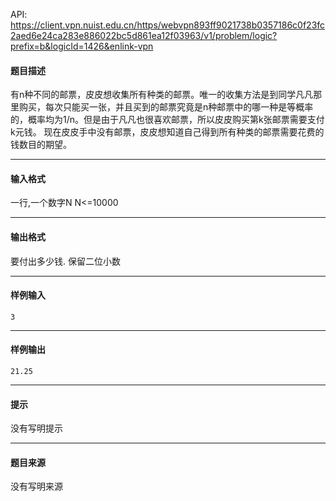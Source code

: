 API: https://client.vpn.nuist.edu.cn/https/webvpn893ff9021738b0357186c0f23fc2aed6e24ca283e886022bc5d861ea12f03963/v1/problem/logic?prefix=b&logicId=1426&enlink-vpn

#### 题目描述

有n种不同的邮票，皮皮想收集所有种类的邮票。唯一的收集方法是到同学凡凡那里购买，每次只能买一张，并且买到的邮票究竟是n种邮票中的哪一种是等概率的，概率均为1/n。但是由于凡凡也很喜欢邮票，所以皮皮购买第k张邮票需要支付k元钱。 现在皮皮手中没有邮票，皮皮想知道自己得到所有种类的邮票需要花费的钱数目的期望。

---

#### 输入格式

一行,一个数字N N<=10000

---

#### 输出格式

要付出多少钱. 保留二位小数

---

#### 样例输入
```
3
```

---

#### 样例输出
```
21.25
```

---

#### 提示

没有写明提示

---

#### 题目来源

没有写明来源